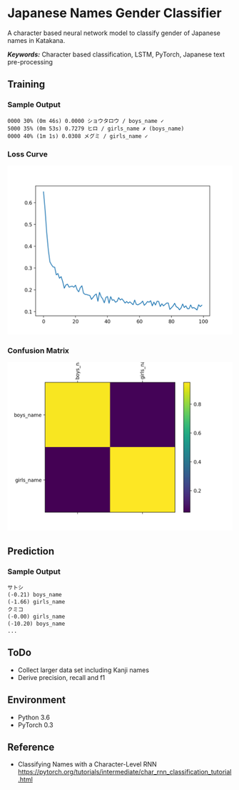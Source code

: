 # Japanese Names Gender Classifier



A character based neural network model to classify gender of Japanese names in Katakana.

***Keywords:*** Character based classification, LSTM, PyTorch, Japanese text pre-processing


## Training
### Sample Output

```
0000 30% (0m 46s) 0.0000 ショウタロウ / boys_name ✓  
5000 35% (0m 53s) 0.7279 ヒロ / girls_name ✗ (boys_name)  
0000 40% (1m 1s) 0.0308 メグミ / girls_name ✓  
```
### Loss Curve
![Loss curve](./img/Figure_1_jp.png)

### Confusion Matrix
![Confusion Matrix](./img/Figure_2_jp.png)

## Prediction
### Sample Output

```
サトシ  
(-0.21) boys_name  
(-1.66) girls_name  
クミコ  
(-0.00) girls_name  
(-10.20) boys_name
...
```
## ToDo
- Collect larger data set including Kanji names
- Derive precision, recall and f1

## Environment
- Python 3.6
- PyTorch 0.3

## Reference

- Classifying Names with a Character-Level RNN
https://pytorch.org/tutorials/intermediate/char_rnn_classification_tutorial.html
